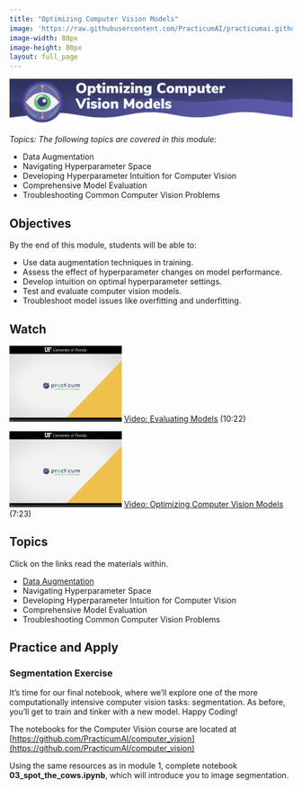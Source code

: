 ```yaml
---
title: "Optimizing Computer Vision Models"
image: 'https://raw.githubusercontent.com/PracticumAI/practicumai.github.io/main/images/icons/practicumai_computer_vision.png'
image-width: 80px
image-height: 80px
layout: full_page
---
```


![Optimizing Computer Vision Models banner](/images/computer_vision_module3_optimizing_cv_models.png)

*Topics: The following topics are covered in this module:*

* Data Augmentation
* Navigating Hyperparameter Space
* Developing Hyperparameter Intuition for Computer Vision
* Comprehensive Model Evaluation
* Troubleshooting Common Computer Vision Problems

## Objectives

By the end of this module, students will be able to:

* Use data augmentation techniques in training.
* Assess the effect of hyperparameter changes on model performance.
* Develop intuition on optimal hyperparameter settings.
* Test and evaluate computer vision models.
* Troubleshoot model issues like overfitting and underfitting.

## Watch

[![Thumbnail screenshot of a Practicum AI video](/images/video_thumbnail.png)](https://mediasite.video.ufl.edu/Mediasite/Play/c8407acc616c4119bf5438de14c83e161d) [Video: Evaluating Models](https://mediasite.video.ufl.edu/Mediasite/Play/c8407acc616c4119bf5438de14c83e161d) (10:22)

[![Thumbnail screenshot of a Practicum AI video](/images/video_thumbnail.png)](https://mediasite.video.ufl.edu/Mediasite/Play/6ec4eb6b06a94e6faff6ae74479fab451d) [Video: Optimizing Computer Vision Models](https://mediasite.video.ufl.edu/Mediasite/Play/6ec4eb6b06a94e6faff6ae74479fab451d) (7:23)

## Topics

Click on the links read the materials within.

* [Data Augmentation](03.1_data_augmentation.md)
* Navigating Hyperparameter Space
* Developing Hyperparameter Intuition for Computer Vision
* Comprehensive Model Evaluation
* Troubleshooting Common Computer Vision Problems

## Practice and Apply

### Segmentation Exercise

It’s time for our final notebook, where we’ll explore one of the more computationally intensive computer vision tasks: segmentation. As before, you’ll get to train and tinker with a new model. Happy Coding!

The notebooks for the Computer Vision course are located at [https://github.com/PracticumAI/computer_vision](https://github.com/PracticumAI/computer_vision)

Using the same resources as in module 1, complete notebook **03_spot_the_cows.ipynb**, which will introduce you to image segmentation.
